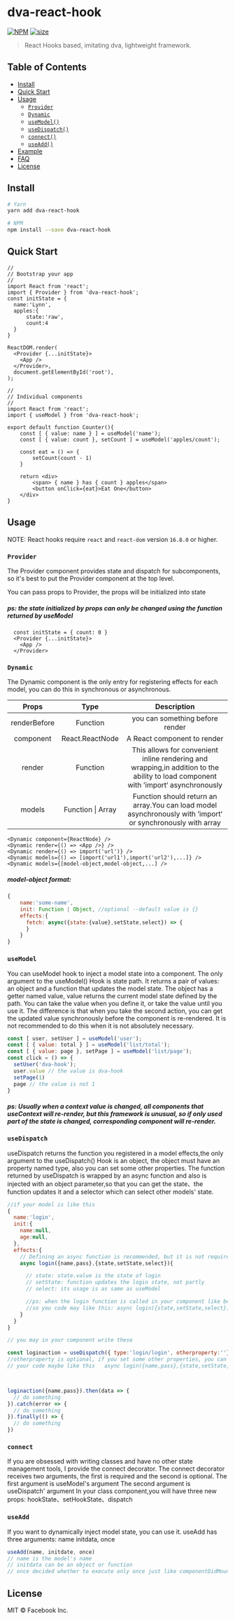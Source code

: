 # dva-react-hook
[![NPM](https://img.shields.io/badge/npm-v1.0.6-blue)](https://www.npmjs.com/package/dva-react-hook)
[![size](https://img.shields.io/badge/size-842bytes-green)]()
> React Hooks based, imitating dva, lightweight framework.

## Table of Contents

- [Install](#install)
- [Quick Start](#quick-start)
- [Usage](#usage)
  - [`Provider`](#Provider)
  - [`Dynamic`](#Dynamic)
  - [`useModel()`](#useModel)
  - [`useDispatch()`](#useDispatch)
  - [`connect()`](#connect)
  - [`useAdd()`](#useAdd)
- [Example](#example)
- [FAQ](#faq)
- [License](#license)

## Install

```bash
# Yarn
yarn add dva-react-hook

# NPM
npm install --save dva-react-hook
```

## Quick Start

```tsx
//
// Bootstrap your app
//
import React from 'react';
import { Provider } from 'dva-react-hook';
const initState = {
  name:'Lynn',
  apples:{
      state:'raw',
      count:4
  }
}

ReactDOM.render(
  <Provider {...initState}>
    <App />
  </Provider>,
  document.getElementById('root'),
);
```

```tsx
//
// Individual components
//
import React from 'react';
import { useModel } from 'dva-react-hook';

export default function Counter(){
    const [ { value: name } ] = useModel('name');
    const [ { value: count }, setCount ] = useModel('apples/count');

    const eat = () => {
        setCount(count - 1)
    }

    return <div>
        <span> { name } has { count } apples</span>
        <button onClick={eat}>Eat One</button>
    </div>    
}

```

## Usage

NOTE: React hooks require `react` and `react-dom` version `16.8.0` or higher.

### `Provider`

The Provider component provides state and dispatch for subcomponents, so it's best to put the Provider component at the top level.

You can pass props to Provider, the props will be initialized into state

##### ps: the state initialized by props can only be changed using the function returned by useModel

```tsx
  const initState = { count: 0 }
  <Provider {...initState}>
    <App />
  </Provider>
```

### `Dynamic`

The Dynamic component is the only entry for registering effects for each model, you can do this in synchronous or asynchronous.

Props|Type|Description
:--:|:--:|:--:
renderBefore  | Function  | you can something before render
component | React.ReactNode  |  A React component to render
render  | Function  |  This allows for convenient inline rendering and wrapping,in addition to the ability to load component with ’import‘ asynchronously
models  | Function \| Array  |  Function should return an array.You can load model asynchronously with ’import‘ or synchronously with array

```tsx
<Dynamic component={ReactNode} />
<Dynamic render={() => <App />} />
<Dynamic render={() => import('url')} />
<Dynamic models={() => [import('url1'),import('url2'),...]} />
<Dynamic models={[model-object,model-object,...] />
```
##### model-object format:
```javascript
{
    name:'some-name',
    init: Function | Object, //optional --default value is {}
    effects:{
      fetch: async({state:{value},setState,select}) => {
      }
    }
}
```



### `useModel`
You can useModel hook to inject a model state into a component.
The only argument to the useModel() Hook is state path.
It returns a pair of values: an object and a function that updates the model state.
The object has a getter named value, value returns the current model state defined by the path.
You can take the value when you define it, or take the value until you use it. The difference is that when you take the second action, you can get the updated value synchronously before the component is re-rendered. It is not recommended to do this when it is not absolutely necessary.


```javascript
const [ user, setUser ] = useModel('user');
const [ { value: total } ] = useModel('list/total');
const [ { value: page }, setPage ] = useModel('list/page');
const click = () => {
  setUser('dva-hook');
  user.value // the value is dva-hook
  setPage(1)
  page // the value is not 1
}
```
##### ps: Usually when a context value is changed, all components that useContext will re-render, but this framework is unusual, so  if only used part of the state is changed, corresponding component will re-render.

### `useDispatch`

useDispatch returns the function you registered in a model effects,the only argument to the useDispatch() Hook is an object, the object must have an property named type, also you can set some other properties.
The function returned by useDispatch is wrapped by an async function and also is injected with an object parameter,so that you can get the state、the function updates it and a selector which can select other models' state.
```javascript
//if your model is like this
{
  name:'login',
  init:{
    name:null,
    age:null,
  },
  effects:{
    // Defining an async function is recommended, but it is not required
    async login({name,pass},{state,setState,select}){

      // state: state.value is the state of login
      // setState: function updates the login state, not partly
      // select: its usage is as same as useModel

      //ps: when the login function is called in your component like below, and you dont pass any argument to it, You can't write any other parameters except the parameters being injected
      //so you code may like this: async login({state,setState,select}){}
    }
  }
}

// you may in your component write these

const loginaction = useDispatch({ type:'login/login', otherproperty:''});
//otherproperty is optional, if you set some other properties, you can get them in the injected argument
// your code maybe like this   async login({name,pass},{state,setState,select, otherproperty }){}



loginaction({name,pass}).then(data => {
  // do something
}).catch(error => {
  // do something
}).finally(() => {
  // do something
})

```

### `connect`

If you are obsessed with writing classes and have no other state management tools, I provide the connect decorator.
The connect decorator receives two arguments, the first is required and the second is optional.
The first argument is useModel's argument
The second argument is useDispatch' argument
In your class component,you will have three new props: hookState、setHookState、dispatch

### `useAdd`

If you want to dynamically inject model state, you can use it.
useAdd has three arguments: name initdata, once

```javascript
useAdd(name, initdate, once)
// name is the model's name
// initdata can be an object or function
// once decided whether to execute only once just like componentDidMount
```





## License

MIT © Facebook Inc.
